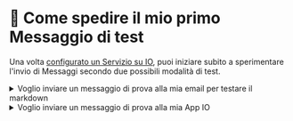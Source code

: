 # 📜 Come spedire il mio primo Messaggio di test

Una volta [configurato un Servizio su IO](https://docs.pagopa.it/kb-enti-servizi/tutorial-e-casi-duso/indice-dei-tutorial-e-dei-casi-duso/come-creare-un-servizio), puoi iniziare subito a sperimentare l'invio di Messaggi secondo due possibili modalità di test.

<details>

<summary>Voglio inviare un messaggio di prova alla mia email per testare il markdown</summary>

Per sperimentare con il [markdown](https://it.wikipedia.org/wiki/Markdown) di un Messaggio, il modo più rapido è utilizzare la funzionalità di invio di test inclusa nella tua Area Riservata.

1. Una volta nell'[Area Riservata](https://selfcare.pagopa.it/), seleziona il menu "Servizi" e individua quindi il servizio che vuoi testare
2.  Nella scheda del servizio, scegli una delle due chiavi ([è indifferente](https://docs.pagopa.it/kb-enti-servizi/domande-frequenti/domande-e-risposte-sui-servizi-io#perche-ci-sono-due-api-key-per-servizio)) e seleziona il pulsante "Usa questa chiave"\


    <figure><img src="../../.gitbook/assets/kb_enti_2 (2).png" alt=""><figcaption></figcaption></figure>
3.  Il sistema ti mostrerà l'interfaccia di invio di test\


    <figure><img src="../../.gitbook/assets/kb_enti_3 (2).png" alt=""><figcaption></figcaption></figure>
4. Inizialmente, nel campo Codice Fiscale puoi inserire solo il CF speciale `AAAAAA00A00A000A`, che ti permetterà di ricevere il messaggio sulla casella di email che hai dichiarato quando ti sei iscritto all'Area Riservata come delegato; se desideri fare test con codici fiscali reali, fai riferimento a [#voglio-inviare-un-messaggio-di-prova-alla-mia-app-io](come-spedire-il-mio-primo-messaggio-di-test.md#voglio-inviare-un-messaggio-di-prova-alla-mia-app-io "mention")
5. Compila il form scrivendo il soggetto del messaggio e il suo corpo in formato [markdown](https://it.wikipedia.org/wiki/Markdown); poni attenzione alle lunghezze minime dei campi, almeno 10 caratteri per il soggetto e almeno 80 per il corpo
6. Seleziona il pulsante "Invia"
7.  Verifica il recapito del messaggio dalla casella di posta elettronica del delegato che ha creato il Servizio:\


    <figure><img src="../../.gitbook/assets/kb_enti_7.png" alt=""><figcaption></figcaption></figure>

</details>

<details>

<summary>Voglio inviare un messaggio di prova alla mia App IO</summary>

1. Per spedire messaggi a un codice fiscale reale, devi prima far [abilitare dei codici fiscali reali al tuo Servizio](https://docs.pagopa.it/io-guida-tecnica/abilitazioni/test-con-codici-fiscali-reali).

<!---->

2. Una volta ottenuta l'abilitazione, puoi procedere all'invio del messaggio ai codici fiscali autorizzati, che lo riceveranno sulla propria App IO.

Per maggiori informazioni sulla spedizione dei messaggi vedi

[come inviare un messaggio](come-inviare-un-messaggio.md)



</details>
